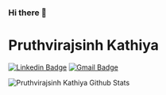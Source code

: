 ### Hi there 👋
# Pruthvirajsinh Kathiya
[![Linkedin Badge](https://img.shields.io/badge/-pruthvirajsinhkathiya-blue?style=flat-square&logo=Linkedin&logoColor=white&link=https://www.linkedin.com/in/pruthvirajsinhkathiya/)](https://www.linkedin.com/in/prtuhvirajsinhkathiya/) [![Gmail Badge](https://img.shields.io/badge/-pruthvirajsinhkathiya123@gmail.com-c14438?style=flat-square&logo=Gmail&logoColor=white&link=mailto:pruthvirajsinhkathiya@gmail.com)](mailto:pruthvirajsinhkathiya123@gmail.com)



![Pruthvirajsinh Kathiya Github Stats](https://github-readme-stats.vercel.app/api?username=Pruthvirajsinh7&show_icons=true&title_color=fff&icon_color=79ff97&text_color=9f9f9f&bg_color=151515)


<!--
**Pruthvirajsinh7/Pruthvirajsinh7** is a ✨ _special_ ✨ repository because its `README.md` (this file) appears on your GitHub profile.

Here are some ideas to get you started:

- 🔭 I’m currently working on ...
- 🌱 I’m currently learning ...
- 👯 I’m looking to collaborate on ...
- 🤔 I’m looking for help with ...
- 💬 Ask me about ...
- 📫 How to reach me: ...
- 😄 Pronouns: ...
- ⚡ Fun fact: ...
-->
